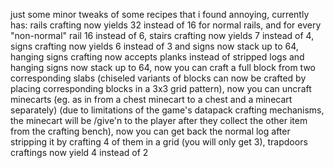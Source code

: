just some minor tweaks of some recipes that i found annoying,
currently has:
rails crafting now yields 32 instead of 16 for normal rails, and for every "non-normal" rail 16 instead of 6,
stairs crafting now yields 7 instead of 4,
signs crafting now yields 6 instead of 3 and signs now stack up to 64,
hanging signs crafting now accepts planks instead of stripped logs and hanging signs now stack up to 64,
now you can craft a full block from two corresponding slabs (chiseled variants of blocks can now be crafted by placing corresponding blocks in a 3x3 grid pattern),
now you can uncraft minecarts (eg. as in from a chest minecart to a chest and a minecart separately) (due to limitations of the game's datapack crafting mechanisms, the minecart will be /give'n to the player after they collect the other item from the crafting bench),
now you can get back the normal log after stripping it by crafting 4 of them in a grid (you will only get 3),
trapdoors craftings now yield 4 instead of 2
